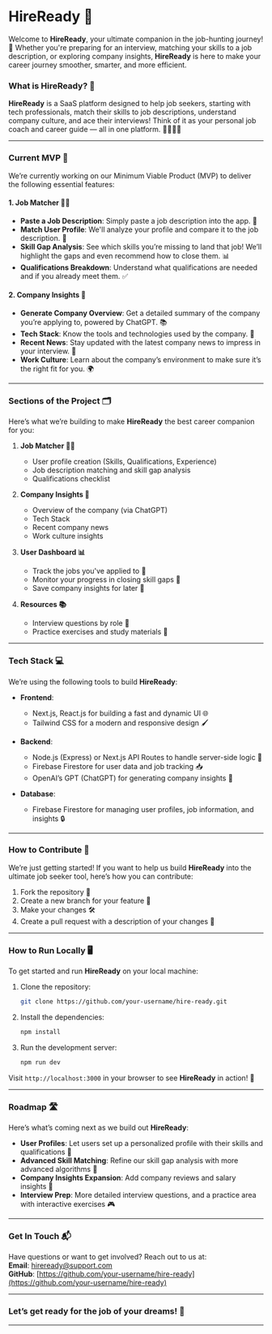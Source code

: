 # **HireReady 🚀**

Welcome to **HireReady**, your ultimate companion in the job-hunting journey! 🌟 Whether you're preparing for an interview, matching your skills to a job description, or exploring company insights, **HireReady** is here to make your career journey smoother, smarter, and more efficient.

### **What is HireReady? 🤔**

**HireReady** is a SaaS platform designed to help job seekers, starting with tech professionals, match their skills to job descriptions, understand company culture, and ace their interviews! Think of it as your personal job coach and career guide — all in one platform. 🧑‍💻👩‍💻

---

### **Current MVP 🎯**

We’re currently working on our Minimum Viable Product (MVP) to deliver the following essential features:

#### 1. **Job Matcher 🧑‍💼**

- **Paste a Job Description**: Simply paste a job description into the app. 📄
- **Match User Profile**: We'll analyze your profile and compare it to the job description. 💼
- **Skill Gap Analysis**: See which skills you’re missing to land that job! We’ll highlight the gaps and even recommend how to close them. 📊
- **Qualifications Breakdown**: Understand what qualifications are needed and if you already meet them. ✅

#### 2. **Company Insights 🏢**

- **Generate Company Overview**: Get a detailed summary of the company you’re applying to, powered by ChatGPT. 📚
- **Tech Stack**: Know the tools and technologies used by the company. 🔧
- **Recent News**: Stay updated with the latest company news to impress in your interview. 📰
- **Work Culture**: Learn about the company’s environment to make sure it’s the right fit for you. 🌍

---

### **Sections of the Project 🗂️**

Here’s what we’re building to make **HireReady** the best career companion for you:

1. **Job Matcher 🧑‍💼**

   - User profile creation (Skills, Qualifications, Experience)
   - Job description matching and skill gap analysis
   - Qualifications checklist

2. **Company Insights 🏢**

   - Overview of the company (via ChatGPT)
   - Tech Stack
   - Recent company news
   - Work culture insights

3. **User Dashboard 📊**

   - Track the jobs you've applied to 📝
   - Monitor your progress in closing skill gaps 🚀
   - Save company insights for later 🔖

4. **Resources 📚**
   - Interview questions by role 🎤
   - Practice exercises and study materials 📖

---

### **Tech Stack 💻**

We’re using the following tools to build **HireReady**:

- **Frontend**:

  - Next.js, React.js for building a fast and dynamic UI 🌐
  - Tailwind CSS for a modern and responsive design 🖌️

- **Backend**:

  - Node.js (Express) or Next.js API Routes to handle server-side logic 🔧
  - Firebase Firestore for user data and job tracking 📥
  - OpenAI’s GPT (ChatGPT) for generating company insights 🤖

- **Database**:
  - Firebase Firestore for managing user profiles, job information, and insights 🔒

---

### **How to Contribute 🤝**

We’re just getting started! If you want to help us build **HireReady** into the ultimate job seeker tool, here’s how you can contribute:

1. Fork the repository 🍴
2. Create a new branch for your feature 🌱
3. Make your changes 🛠️
4. Create a pull request with a description of your changes 🔀

---

### **How to Run Locally 🖥️**

To get started and run **HireReady** on your local machine:

1. Clone the repository:

   ```bash
   git clone https://github.com/your-username/hire-ready.git
   ```

2. Install the dependencies:

   ```bash
   npm install
   ```

3. Run the development server:
   ```bash
   npm run dev
   ```

Visit `http://localhost:3000` in your browser to see **HireReady** in action! 🎉

---

### **Roadmap 🛣️**

Here’s what’s coming next as we build out **HireReady**:

- **User Profiles**: Let users set up a personalized profile with their skills and qualifications 🔧
- **Advanced Skill Matching**: Refine our skill gap analysis with more advanced algorithms 🧠
- **Company Insights Expansion**: Add company reviews and salary insights 💸
- **Interview Prep**: More detailed interview questions, and a practice area with interactive exercises 🎮

---

### **Get In Touch 📬**

Have questions or want to get involved? Reach out to us at:  
**Email**: hireready@support.com  
**GitHub**: [https://github.com/your-username/hire-ready](https://github.com/your-username/hire-ready)

---

### **Let’s get ready for the job of your dreams! 🌟**

---
